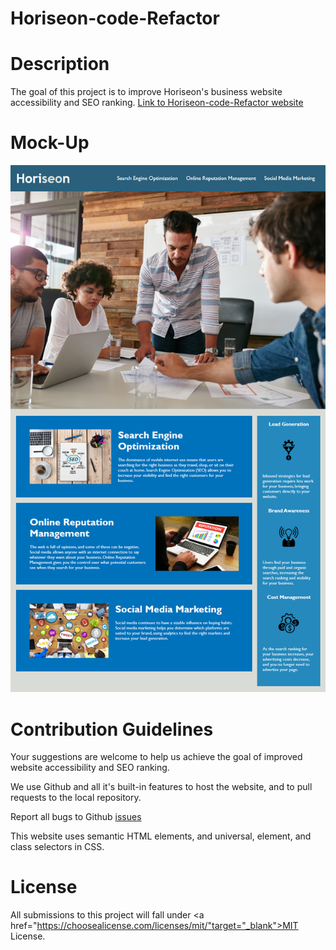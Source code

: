 # Horiseon-code-Refactor

# Description
The goal of this project is to improve Horiseon's business website accessibility and SEO ranking. <a href="https://jamillerooks.github.io/horiseon-code-refactor/" target="_blank">Link to Horiseon-code-Refactor website</a>

# Mock-Up
<img src="./assets/images/01-html-css-git-mockup.png" alt="image of business mock-up for project">

# Contribution Guidelines
Your suggestions are welcome to help us achieve the goal of improved website accessibility and SEO ranking. 

We use Github and all it's built-in features to host the website, and to pull requests to the local repository.

Report all bugs to Github <a href="https://github.com/issues" target="_blank">issues</a> 

This website uses semantic HTML elements, and universal, element, and class selectors in CSS.

# License
All submissions to this project will fall under <a href="https://choosealicense.com/licenses/mit/"target="_blank">MIT License.</a>
